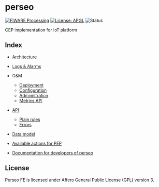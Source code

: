 # perseo

[![FIWARE Processing](https://nexus.lab.fiware.org/static/badges/chapters/processing.svg)](https://www.fiware.org/developers/catalogue/)
[![License: APGL](https://img.shields.io/github/license/telefonicaid/perseo-fe.svg)](https://opensource.org/licenses/AGPL-3.0)
![Status](https://nexus.lab.fiware.org/static/badges/statuses/perseo.svg)


CEP implementation for IoT platform

## Index

* [Architecture](architecture.md)
* [Logs & Alarms](logs.md)
* O&M
	* [Deployment](deployment.md)
	* [Configuration](configuration.md)
	* [Administration](admin.md)
	* [Metrics API](metrics_api.md)

* [API](api.md)
	* [Plain rules](plain_rules.md)
	* [Errors](errors.md)
* [Data model](models.md)
* [Available actions for PEP](pep_actions.md)
* [Documentation for developers of perseo](development.md)

## License

Perseo FE is licensed under Affero General Public License (GPL) version 3.